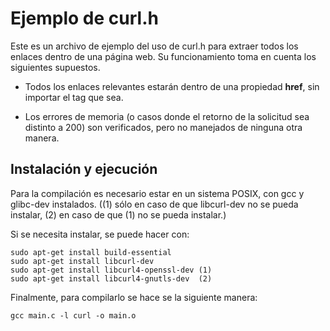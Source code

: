 # Ejemplo de curl.h

Este es un archivo de ejemplo del uso de curl.h para extraer todos los enlaces dentro de una página web. Su funcionamiento toma en cuenta los siguientes supuestos.

- Todos los enlaces relevantes estarán dentro de una propiedad **href**, sin importar el tag que sea.

- Los errores de memoria (o casos donde el retorno de la solicitud sea distinto a 200) son verificados, pero no manejados de ninguna otra manera.

## Instalación y ejecución

Para la compilación es necesario estar en un sistema POSIX, con gcc y glibc-dev instalados. ((1) sólo en caso de que libcurl-dev no se pueda instalar, (2) en caso de que (1) no se pueda instalar.)

Si se necesita instalar, se puede hacer con:

    sudo apt-get install build-essential
    sudo apt-get install libcurl-dev
    sudo apt-get install libcurl4-openssl-dev (1)
    sudo apt-get install libcurl4-gnutls-dev  (2)


Finalmente, para compilarlo se hace se la siguiente manera:

    gcc main.c -l curl -o main.o
